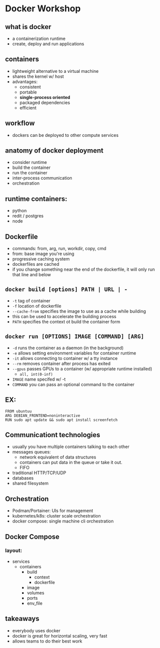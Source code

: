 # Docker Workshop
## what is docker
- a containerization runtime
- create, deploy and run applications

## containers
- lightweight alternative to a virtual machine
- shares the kernel w/ host
- advantages:
	- consistent
	- portable
	- __single-process oriented__
	- packaged dependencies
	- efficient

## workflow
- dockers can be deployed to other compute services

## anatomy of docker deployment
- consider runtime
- build the container
- run the container
- inter-process communication
- orchestration


## runtime containers:
- python
- redit / postgres
- node

## Dockerfile
- commands: from, arg, run, workdir, copy, cmd
- from: base image you're using
- progressive caching system
- dockerfiles are cached
- if you change something near the end of the dockerfile, it will only run that line and below

## `docker build [options] PATH | URL | -`
- `-t` tag of container
- `-f` location of dockerfile
- `--cache-from` specifies the image to use as a cache while building
- this can be used to accelerate the building process
- `PATH` specifies the context ot build the container form

## `docker run [OPTIONS] IMAGE [COMMAND] [ARG]`
- `-d` runs the container as a daemon (in the background)
- `-e` allows setting environment variables for container runtime
- `-it` allows connecting to container w/ a tty instance
- `--rm` removes container after process has exited
- `--gpus` passes GPUs to a container (w/ appropriate runtime installed)
	- `all, int(0-inf)`
- `IMAGE` name specifed w/ -t
- `COMMAND` you can pass an optional command to the container


## EX:
```
FROM ubuntuu
ARG DEBIAN_FRONTEND=noninteractive
RUN sudo apt update && sudo apt install screenfetch
```

## Communicationt technologies
- usually you have multiple containers talking to each other
- messages queues:
	- network equivalent of data structures
	- containers can put data in the queue or take it out. 
	- FIFO
- traditional HTTP/TCP/UDP
- databases
- shared filesystem

## Orchestration
- Podman/Portainer: UIs for management
- kubernetes/k8s: cluster scale orchestration
- docker compose: single machine cli orchestration

## Docker Compose
### layout:
- services
	- containers
		- build
			- context
			- dockerfile
		- image
		- volumes
		- ports
		- env_file

## takeaways
- everybody uses docker
- docker is great for horizontal scaling, very fast
- allows teams to do their best work

		
